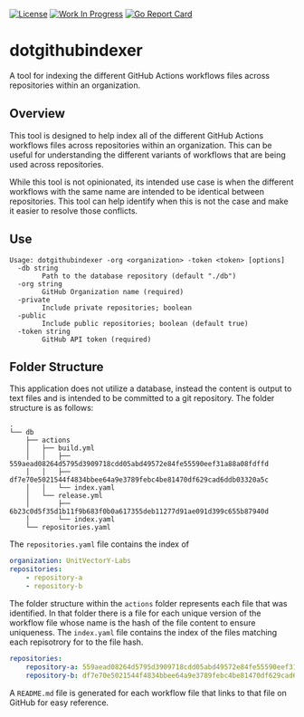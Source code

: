 [![License](https://img.shields.io/badge/license-MIT-blue)](https://opensource.org/licenses/MIT) [![Work In Progress](https://img.shields.io/badge/Status-Work%20In%20Progress-yellow)](https://guide.unitvectorylabs.com/bestpractices/status/#work-in-progress) [![Go Report Card](https://goreportcard.com/badge/github.com/UnitVectorY-Labs/dotgithubindexer)](https://goreportcard.com/report/github.com/UnitVectorY-Labs/dotgithubindexer)

# dotgithubindexer

A tool for indexing the different GitHub Actions workflows files across repositories within an organization.

## Overview

This tool is designed to help index all of the different GitHub Actions workflows files across repositories within an organization. This can be useful for understanding the different variants of workflows that are being used across repositories.

While this tool is not opinionated, its intended use case is when the different workflows with the same name are intended to be identical between repositories. This tool can help identify when this is not the case and make it easier to resolve those conflicts.

## Use

```text
Usage: dotgithubindexer -org <organization> -token <token> [options]
  -db string
    	Path to the database repository (default "./db")
  -org string
    	GitHub Organization name (required)
  -private
    	Include private repositories; boolean
  -public
    	Include public repositories; boolean (default true)
  -token string
    	GitHub API token (required)
```

## Folder Structure

This application does not utilize a database, instead the content is output to text files and is intended to be committed to a git repository. The folder structure is as follows:

```text
.
└── db
    ├── actions
    │   ├── build.yml
    │   │   ├── 559aead08264d5795d3909718cdd05abd49572e84fe55590eef31a88a08fdffd
    │   │   ├── df7e70e5021544f4834bbee64a9e3789febc4be81470df629cad6ddb03320a5c
    │   │   └── index.yaml
    │   └── release.yml
    │       ├── 6b23c0d5f35d1b11f9b683f0b0a617355deb11277d91ae091d399c655b87940d
    │       └── index.yaml
    └── repositories.yaml
```

The `repositories.yaml` file contains the index of 

```yaml
organization: UnitVectorY-Labs
repositories:
    - repository-a
    - repository-b
```

The folder structure within the `actions` folder represents each file that was identified.  In that folder there is a file for each unique version of the workflow file whose name is the hash of the file content to ensure uniqueness. The `index.yaml` file contains the index of the files matching each repisotrory for to the file hash.

```yaml
repositories:
    repository-a: 559aead08264d5795d3909718cdd05abd49572e84fe55590eef31a88a08fdffd
    repository-b: df7e70e5021544f4834bbee64a9e3789febc4be81470df629cad6ddb03320a5c
```

A `README.md` file is generated for each workflow file that links to that file on GitHub for easy reference.
